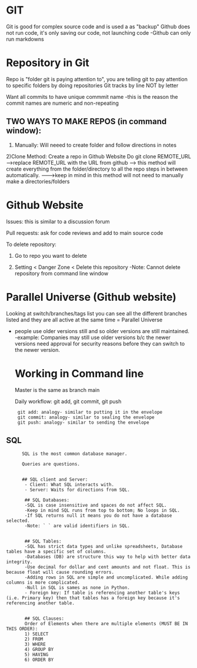 # GIT


Git is good for complex source code and is used a as "backup" 
Github does not run code, it's only saving our code, not launching code
  -Github can only run markdowns



# Repository in Git

Repo is "folder git is paying attention to", you are telling git to pay attention to specific folders by doing repositories
Git tracks by line NOT by letter

Want all commits to have unique commmit name
   -this is the reason the commit names are numeric and non-repeating
   
## TWO WAYS TO MAKE REPOS (in command window):


   1) Manually: Will neeed to create folder and follow directions in notes
  
   2)Clone Method:
      Create a repo in Github Website
      Do git clone REMOTE_URL
        -->replace REMOTE_URL with the URL from github
        --> this method will create everything from the folder/directory to all the repo steps in between automatically.
        --->keep in mind in this method will not need to manually make a directories/folders




# Github Website

Issues: this is similar to a discussion forum

Pull requests: ask for code reviews and add to main source code

To delete repository:

   1) Go to repo you want to delete
  
   2) Setting < Danger Zone < Delete this repository
      -Note: Cannot delete repository from command line window



# Parallel Universe (Github website)

Looking at switch/branches/tags list you can see all the different branches listed and they are all active at the same time = Parallel Universe

   - people use older versions still and so older versions are still maintained.
          -example: Companies may still use older versions b/c the newer versions need approval for security reasons before they can switch to the newer version.


     # Working in Command line 
     Master is the same as branch main
        
        Daily workflow: git add, git commit, git push
        
          git add: analogy- similar to putting it in the envelope
          git commit: analogy- similar to sealing the envelope
          git push: analogy- similar to sending the envelope




## SQL
          SQL is the most common database manager.

          Queries are questions.


          ## SQL client and Server:
           - Client: What SQL interacts with.
           - Server: Waits for directions from SQL.

           ## SQL Databases:
           -SQL is case insensitive and spaces do not affect SQL.
           -Keep in mind SQL runs from top to bottom; No loops in SQL.
           -If SQL returns null it means you do not have a database selected.
           -Note: ` ` are valid identifiers in SQL.


           ## SQL Tables:
           -SQL has strict data types and unlike spreadsheets, Database tables have a specific set of columns.
           -Databases (DB) are structure this way to help with better data integrity.
           -Use decimal for dollar and cent amounts and not float. This is because float will cause rounding errors.
           -Adding rows in SQL are simple and uncomplicated. While adding columns is more complicated.
           -Null in SQL is sames as none in Python.
           - Foreign key: If table is referencing another table's keys (i.e. Primary key) then that tables has a foreign key because it's referencing another table.


           ## SQL Clauses:
           Order of Elements when there are multiple elements (MUST BE IN THIS ORDER):
           1) SELECT
           2) FROM
           3) WHERE
           4) GROUP BY
           5) HAVING
           6) ORDER BY



           





    


